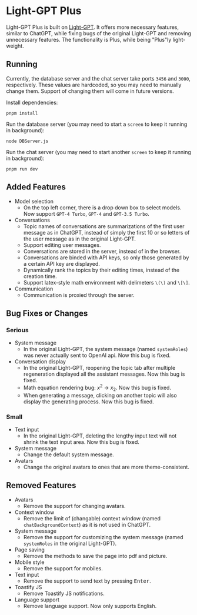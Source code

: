 # Light-GPT Plus

Light-GPT Plus is built on [Light-GPT](https://github.com/riwigefi/light-gpt).
It offers more necessary features, similar to ChatGPT, while fixing bugs of the original Light-GPT and removing unnecessary features.
The functionality is Plus, while being "Plus"ly light-weight.

## Running

Currently, the database server and the chat server take ports `3456` and `3000`, respectively.
These values are hardcoded, so you may need to manually change them.
Support of changing them will come in future versions.

Install dependencies:
```
pnpm install
```

Run the database server (you may need to start a `screen` to keep it running in background):
```
node DBServer.js
```

Run the chat server (you may need to start another `screen` to keep it running in background):
```
pnpm run dev
```


## Added Features
- Model selection
  - On the top left corner, there is a drop down box to select models. Now support `GPT-4 Turbo`, `GPT-4` and `GPT-3.5 Turbo`.
- Conversations
  - Topic names of conversations are summarizations of the first user message as in ChatGPT, instead of simply the first 10 or so letters of the user message as in the original Light-GPT.
  - Support editing user messages.
  - Conversations are stored in the server, instead of in the browser.
  - Conversations are binded with API keys, so only those generated by a certain API key are displayed.
  - Dynamically rank the topics by their editing times, instead of the creation time.
  - Support latex-style math environment with delimeters `\(\)` and `\[\]`.
- Communication
  - Communication is proxied through the server.

## Bug Fixes or Changes
### Serious
- System message
  - In the original Light-GPT, the system message (named `systemRoles`) was never actually sent to OpenAI api. Now this bug is fixed.
- Conversation display
  - In the original Light-GPT, reopening the topic tab after multiple regeneration displayed all the assistant messages. Now this bug is fixed.
  - Math equation rendering bug: $x^2$ -> $x_2$. Now this bug is fixed.
  - When generating a message, clicking on another topic will also display the generating process. Now this bug is fixed.
### Small
- Text input
  - In the original Light-GPT, deleting the lengthy input text will not shrink the text input area. Now this bug is fixed.
- System message
  - Change the default system message.
- Avatars
  - Change the original avatars to ones that are more theme-consistent.

## Removed Features
- Avatars
  - Remove the support for changing avatars.
- Context window
  - Remove the limit of (changable) context window (named `chatBackgroundContext`) as it is not used in ChatGPT.
- System message
  - Remove the support for customizing the system message (named `systemRoles` in the original Light-GPT).
- Page saving
  - Remove the methods to save the page into pdf and picture.
- Mobile style
  - Remove the support for mobiles.
- Text input
  - Remove the support to send text by pressing <kbd>Enter</kbd>.
- Toastify JS
  - Remove Toastify JS notifications.
- Language support
  - Remove language support. Now only supports English.
